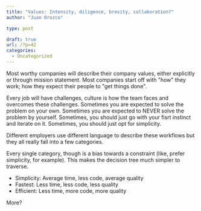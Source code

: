 ```yaml
---
title: "Values: Intensity, diligence, brevity, collaboration?"
author: "Juan Orozco"

type: post

draft: true
url: /?p=42
categories:
  - Uncategorized
---
```


Most worthy companies will describe their company values, either explicitly or through mission statement. Most companies start off with "how" they work; how they expect their people to "get things done".

Every job will have challenges, culture is how the team faces and overcomes these challenges. Sometimes you are expected to solve the problem on your own. Sometimes you are expected to NEVER solve the problem by yourself. Sometimes, you should just go with your fisrt instinct and iterate on it. Sometimes, you should just opt for simplicity.

Different employers use different language to describe these workflows but they all really fall into a few categories.

Every single category, though is a bias towards a constraint (like, prefer simplicity, for example). This makes the decision tree much simpler to traverse.

- Simplicity: Average time, less code, average quality
- Fastest: Less time, less code, less quality
- Efficient: Less time, more code, more quality

More?

